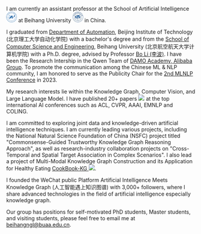 I am currently an assistant professor at the School of Artificial Intelligence <img src='./images/SAI.png' style='width: 2em;'> at Beihang University <img src='./images/buaa.png' style='width: 2em;'> in China.

I graduated from [Department of Automation](https://ac.bit.edu.cn/index.htm), Beijing Institute of Technology (北京理工大学自动化学院) with a bachelor's degree and from the [School of Computer Science and Engineering](http://scse.buaa.edu.cn/), Beihang University (北京航空航天大学计算机学院) with a Ph.D. degree, advised by Professor [Bo Li (李波)](http://scse.buaa.edu.cn/info/1078/5211.htm). I have been the Research Intership in the Qwen Team of [DAMO Academy, Alibaba Group](https://damo.alibaba.com/). To promote the communication among the Chinese ML & NLP community, I am honored to serve as the Publicity Chair for the [2nd MLNLP Conference](https://mlnlp.org/mlnlp2023/) in 2023.

My research interests lie within the Knowledge Graph, Computer Vision, and Large Language Model. I have published 20+ papers <a href='https://scholar.google.com/citations?user=ibL7gEcAAAAJ'><img src="https://img.shields.io/endpoint?logo=Google%20Scholar&url=https%3A%2F%2Fcdn.jsdelivr.net%2Fgh%2Fngl567%2Fngl567.github.io@google-scholar-stats%2Fgs_data_shieldsio.json&labelColor=f6f6f6&color=9cf&style=flat&label=citations"></a> at the top international AI conferences such as ACL, CVPR, AAAI, EMNLP and COLING.

I am committed to exploring joint data and knowledge-driven artificial intelligence techniques. I am currently leading various projects, including the National Natural Science Foundation of China (NSFC) project titled "Commonsense-Guided Trustworthy Knowledge Graph Reasoning Approach", as well as research-industry collaboration projects on "Cross-Temporal and Spatial Target Association in Complex Scenarios". I also lead a project of Multi-Modal Knowledge Graph Construction and its Application for Healthy Eating [CookBook-KG ![](https://img.shields.io/github/stars/ngl567/CookBook-KG?style=social)](https://github.com/ngl567/CookBook-KG).

I founded the WeChat public Platform Artificial Intelligence Meets Knowledge Graph (人工智能遇上知识图谱) with 3,000+ followers, where I share advanced technologies in the field of artificial intelligence especially knowledge graph.

Our group has positions for self-motivated PhD students, Master students, and visiting students, please feel free to email me at [beihangngl@buaa.edu.cn](mailto:beihangngl@buaa.edu.cn).
